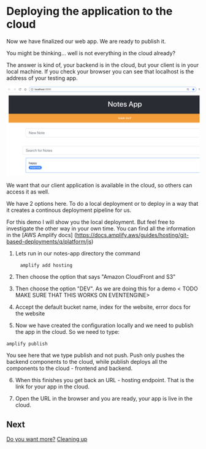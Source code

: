 # Deploying the application to the cloud

Now we have finalized our web app. We are ready to publish it.

You might be thinking... well is not everything in the cloud already?

The answer is kind of, your backend is in the cloud, but your client is in your local machine. If you check your browser you can see that localhost is the address of your testing app.

<img src="../images/localhost.png"
     alt="Localhost in the navigation bar" />

We want that our client application is available in the cloud, so others can access it as well.

We have 2 options here. To do a local deployment or to deploy in a way that it creates a continous deployment pipeline for us.

For this demo I will show you the local deployment. But feel free to investigate the other way in your own time. You can find all the information in the [AWS Amplify docs] (https://docs.amplify.aws/guides/hosting/git-based-deployments/q/platform/js)

1. Lets run in our notes-app directory the command

```
     amplify add hosting
```

2. Then choose the option that says "Amazon CloudFront and S3"

3. Then choose the option "DEV". As we are doing this for a demo < TODO MAKE SURE THAT THIS WORKS ON EVENTENGINE>

4. Accept the default bucket name, index for the website, error docs for the website

5. Now we have created the configuration locally and we need to publish the app in the cloud. So we need to type:

```
amplify publish
```

You see here that we type publish and not push. Push only pushes the backend components to the cloud, while publish deploys all the components to the cloud - frontend and backend.

6. When this finishes you get back an URL - hosting endpoint. That is the link for your app in the cloud.

7. Open the URL in the browser and you are ready, your app is live in the cloud.

## Next

[Do you want more?](extra-challenges.md)
[Cleaning up](cleaning-up.md)
